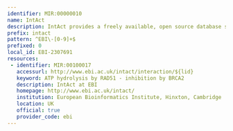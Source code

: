 ```yaml
---
identifier: MIR:00000010
name: IntAct
description: IntAct provides a freely available, open source database system and analysis tools for protein interaction data.
prefix: intact
pattern: ^EBI\-[0-9]+$
prefixed: 0
local_id: EBI-2307691
resources:
 - identifier: MIR:00100017
   accessurl: http://www.ebi.ac.uk/intact/interaction/${lid}
   keyword: ATP hydrolysis by RAD51 - inhibition by BRCA2
   description: IntAct at EBI
   homepage: http://www.ebi.ac.uk/intact/
   institution: European Bioinformatics Institute, Hinxton, Cambridge
   location: UK
   official: true
   provider_code: ebi
---
```


